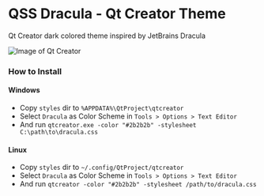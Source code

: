 QSS Dracula - Qt Creator Theme
===========

Qt Creator dark colored theme inspired by JetBrains Dracula

![Image of Qt Creator](http://storage6.static.itmages.ru/i/14/1019/h_1413726790_2234873_cbb90ff247.png)

### How to Install

#### Windows
- Copy `styles` dir to `%APPDATA%\QtProject\qtcreator`
- Select `Dracula` as Color Scheme in `Tools > Options > Text Editor`
- And run `qtcreator.exe -color "#2b2b2b" -stylesheet C:\path\to\dracula.css`

#### Linux
- Copy `styles` dir to `~/.config/QtProject/qtcreator`
- Select `Dracula` as Color Scheme in `Tools > Options > Text Editor`
- And run `qtcreator -color "#2b2b2b" -stylesheet /path/to/dracula.css`

